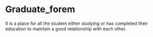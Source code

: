 # Graduate_forem
It is a place for all the student either studying or has completed their education to maintain a good relationship with each other.
